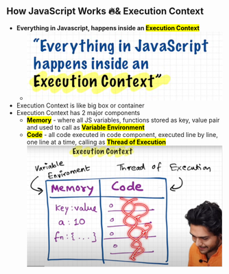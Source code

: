 ## How JavaScript Works 🔥& Execution Context

- **Everything in Javascript, happens inside an <mark>Execution Context</mark>**
  - ![alt text](images/jxw0se23.hpx.png)
- Execution Context is like big box or container
- Execution Context has 2 major components
  - <mark>**Memory**</mark> - where all JS variables, functions stored as key, value pair and used to call as <mark>**Variable Environment**</mark>
  - <mark>**Code**</mark> - all code executed in code component, executed line by line, one line at a time, calling as <mark>**Thread of Execution**</mark>
    ![alt text](images/e12rx5o3.rha.png)
